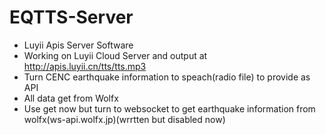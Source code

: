 # EQTTS-Server
- Luyii Apis Server Software
- Working on Luyii Cloud Server and output at http://apis.luyii.cn/tts/tts.mp3
- Turn CENC earthquake information to speach(radio file) to provide as API
- All data get from Wolfx
- Use get now but turn to websocket to get earthquake information from wolfx(ws-api.wolfx.jp)(wrrtten but disabled now)

